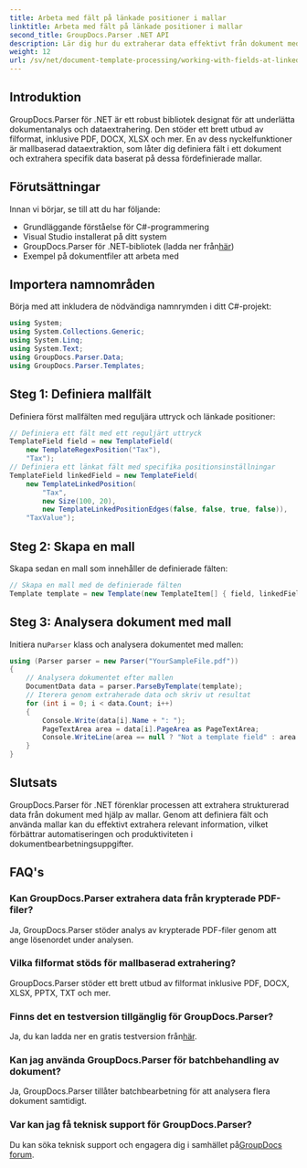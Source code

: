 ```yaml
---
title: Arbeta med fält på länkade positioner i mallar
linktitle: Arbeta med fält på länkade positioner i mallar
second_title: GroupDocs.Parser .NET API
description: Lär dig hur du extraherar data effektivt från dokument med GroupDocs.Parser för .NET. Steg-för-steg handledning med kodexempel.
weight: 12
url: /sv/net/document-template-processing/working-with-fields-at-linked-positions-in-templates/
---
```

## Introduktion
GroupDocs.Parser för .NET är ett robust bibliotek designat för att underlätta dokumentanalys och dataextrahering. Den stöder ett brett utbud av filformat, inklusive PDF, DOCX, XLSX och mer. En av dess nyckelfunktioner är mallbaserad dataextraktion, som låter dig definiera fält i ett dokument och extrahera specifik data baserat på dessa fördefinierade mallar.
## Förutsättningar
Innan vi börjar, se till att du har följande:
- Grundläggande förståelse för C#-programmering
- Visual Studio installerat på ditt system
-  GroupDocs.Parser för .NET-bibliotek (ladda ner från[här](https://releases.groupdocs.com/parser/net/))
- Exempel på dokumentfiler att arbeta med

## Importera namnområden
Börja med att inkludera de nödvändiga namnrymden i ditt C#-projekt:
```csharp
using System;
using System.Collections.Generic;
using System.Linq;
using System.Text;
using GroupDocs.Parser.Data;
using GroupDocs.Parser.Templates;
```
## Steg 1: Definiera mallfält
Definiera först mallfälten med reguljära uttryck och länkade positioner:
```csharp
// Definiera ett fält med ett reguljärt uttryck
TemplateField field = new TemplateField(
    new TemplateRegexPosition("Tax"),
    "Tax");
// Definiera ett länkat fält med specifika positionsinställningar
TemplateField linkedField = new TemplateField(
    new TemplateLinkedPosition(
        "Tax",
        new Size(100, 20),
        new TemplateLinkedPositionEdges(false, false, true, false)),
    "TaxValue");
```
## Steg 2: Skapa en mall
Skapa sedan en mall som innehåller de definierade fälten:
```csharp
// Skapa en mall med de definierade fälten
Template template = new Template(new TemplateItem[] { field, linkedField });
```
## Steg 3: Analysera dokument med mall
 Initiera nu`Parser` klass och analysera dokumentet med mallen:
```csharp
using (Parser parser = new Parser("YourSampleFile.pdf"))
{
    // Analysera dokumentet efter mallen
    DocumentData data = parser.ParseByTemplate(template);
    // Iterera genom extraherade data och skriv ut resultat
    for (int i = 0; i < data.Count; i++)
    {
        Console.Write(data[i].Name + ": ");
        PageTextArea area = data[i].PageArea as PageTextArea;
        Console.WriteLine(area == null ? "Not a template field" : area.Text);
    }
}
```

## Slutsats
GroupDocs.Parser för .NET förenklar processen att extrahera strukturerad data från dokument med hjälp av mallar. Genom att definiera fält och använda mallar kan du effektivt extrahera relevant information, vilket förbättrar automatiseringen och produktiviteten i dokumentbearbetningsuppgifter.

## FAQ's
### Kan GroupDocs.Parser extrahera data från krypterade PDF-filer?
Ja, GroupDocs.Parser stöder analys av krypterade PDF-filer genom att ange lösenordet under analysen.
### Vilka filformat stöds för mallbaserad extrahering?
GroupDocs.Parser stöder ett brett utbud av filformat inklusive PDF, DOCX, XLSX, PPTX, TXT och mer.
### Finns det en testversion tillgänglig för GroupDocs.Parser?
 Ja, du kan ladda ner en gratis testversion från[här](https://releases.groupdocs.com/).
### Kan jag använda GroupDocs.Parser för batchbehandling av dokument?
Ja, GroupDocs.Parser tillåter batchbearbetning för att analysera flera dokument samtidigt.
### Var kan jag få teknisk support för GroupDocs.Parser?
 Du kan söka teknisk support och engagera dig i samhället på[GroupDocs forum](https://forum.groupdocs.com/c/parser/17).